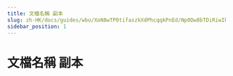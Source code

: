 ```yaml
---
title: 文檔名稱 副本
slug: zh-HK/docs/guides/wbo/XoN8wTP0tifaszkXdPhcqqkPnEd/Np0Dw8bTDiRiwIk4o89clxhOned
sidebar_position: 1
---
```



# 文檔名稱 副本

